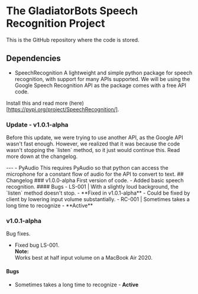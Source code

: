# The GladiatorBots Speech Recognition Project

This is the GitHub repository where the code is stored.
## Dependencies
 - SpeechRecognition
 A lightweight and simple python package for speech recognition, with support for many APIs supported.
 We will be using the Google Speech Recognition API as the package comes with a free API code.
 
 Install this and read more (here)[https://pypi.org/project/SpeechRecognition/].
### Update - v1.0.1-alpha

<p>Before this update, we were trying to use another API, as the Google API wasn't fast enough. However, we realized that it was because the code wasn't stopping the `listen` method, so it just would continue this. Read more down at the changelog.</p>
 ---
  - PyAudio
  This requires PyAudio so that python can access the microphone for a constant flow of audio for the API to convert to text.
 ## Changelog
 ### v1.0.0-alpha
  First version of code.
  - Added basic speech recognition.
  #### Bugs
  - LS-001 | With a slightly loud background, the `listen` method doesn't stop. - **Fixed in v1.0.1-alpha**
    - Could be fixed by client by lowering input volume substantially.
  - RC-001 | Sometimes takes a long time to recognize - **Active**
   
 ### v1.0.1-alpha
  Bug fixes.
  - Fixed bug LS-001.<br />
  **Note:**<br />
  Works best at half input volume on a MacBook Air 2020.
  #### Bugs

  - Sometimes takes a long time to recognize - **Active**
